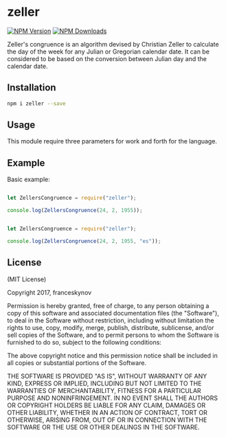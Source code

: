  # zeller

[![NPM Version][npm-version-image]][npm-url]
[![NPM Downloads][npm-downloads-image]][npm-url]

Zeller's congruence is an algorithm devised by Christian Zeller to calculate the day of the week for any Julian or Gregorian calendar date. It can be considered to be based on the conversion between Julian day and the calendar date.

## Installation
```bash 
npm i zeller --save
```

## Usage 
This module require three parameters for work and forth for the language.


## Example

Basic example:

```javascript

let ZellersCongruence = require("zeller");

console.log(ZellersCongruence(24, 2, 1955));

```

```javascript

let ZellersCongruence = require("zeller");

console.log(ZellersCongruence(24, 2, 1955, "es"));
```

## License

(MIT License)

Copyright 2017,  franceskynov

Permission is hereby granted, free of charge, to any person obtaining a copy
of this software and associated documentation files (the "Software"), to deal
in the Software without restriction, including without limitation the rights
to use, copy, modify, merge, publish, distribute, sublicense, and/or sell
copies of the Software, and to permit persons to whom the Software is
furnished to do so, subject to the following conditions:

The above copyright notice and this permission notice shall be included in all
copies or substantial portions of the Software.

THE SOFTWARE IS PROVIDED "AS IS", WITHOUT WARRANTY OF ANY KIND, EXPRESS OR
IMPLIED, INCLUDING BUT NOT LIMITED TO THE WARRANTIES OF MERCHANTABILITY,
FITNESS FOR A PARTICULAR PURPOSE AND NONINFRINGEMENT. IN NO EVENT SHALL THE
AUTHORS OR COPYRIGHT HOLDERS BE LIABLE FOR ANY CLAIM, DAMAGES OR OTHER
LIABILITY, WHETHER IN AN ACTION OF CONTRACT, TORT OR OTHERWISE, ARISING FROM,
OUT OF OR IN CONNECTION WITH THE SOFTWARE OR THE USE OR OTHER DEALINGS IN THE
SOFTWARE.

[npm-version-image]: https://img.shields.io/npm/v/zeller.svg
[npm-downloads-image]: https://img.shields.io/npm/dm/zeller.svg
[npm-url]: https://npmjs.org/package/zeller